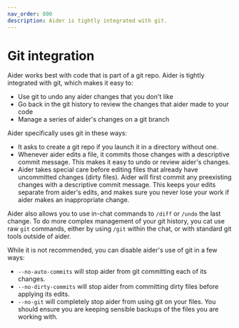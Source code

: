 ```yaml
---
nav_order: 800
description: Aider is tightly integrated with git.
---
```


# Git integration

Aider works best with code that is part of a git repo.
Aider is tightly integrated with git, which makes it easy to:

  - Use git to undo any aider changes that you don't like
  - Go back in the git history to review the changes that aider made to your code
  - Manage a series of aider's changes on a git branch

Aider specifically uses git in these ways:

  - It asks to create a git repo if you launch it in a directory without one.
  - Whenever aider edits a file, it commits those changes with a descriptive commit message. This makes it easy to undo or review aider's changes.
  - Aider takes special care before editing files that already have uncommitted changes (dirty files). Aider will first commit any preexisting changes with a descriptive commit message. This keeps your edits separate from aider's edits, and makes sure you never lose your work if aider makes an inappropriate change.

Aider also allows you to use in-chat commands to `/diff` or `/undo` the last change.
To do more complex management of your git history, you cat use raw `git` commands,
either by using `/git` within the chat, or with standard git tools outside of aider.

While it is not recommended, you can disable aider's use of git in a few ways:

  - `--no-auto-commits` will stop aider from git committing each of its changes.
  - `--no-dirty-commits` will stop aider from committing dirty files before applying its edits.
  - `--no-git` will completely stop aider from using git on your files. You should ensure you are keeping sensible backups of the files you are working with.


